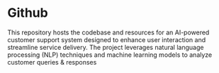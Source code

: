 # Github
This repository hosts the codebase and resources for an AI-powered customer support system designed to enhance user interaction and streamline service delivery. The project leverages natural language processing (NLP) techniques and machine learning models to analyze customer queries &amp; responses
